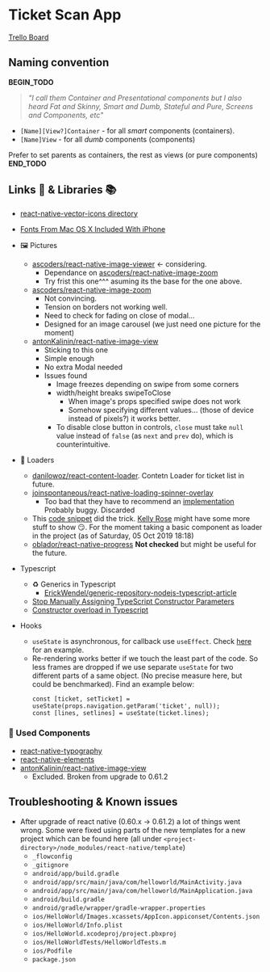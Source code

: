 # Ticket Scan App

[Trello Board](https://trello.com/b/aBXyLQaO/ticketscan)

## Naming convention

**BEGIN_TODO**
> _"I call them Container and Presentational components but I also heard Fat and Skinny, Smart and Dumb, Stateful and Pure, Screens and Components, etc"_

- `[Name][View?]Container` - for all _smart_ components (containers).
- `[Name]View` - for all _dumb_ components (components)

Prefer to set parents as containers, the rest as views (or pure components)
**END_TODO**

## Links 🔗 & Libraries 📚

- [react-native-vector-icons directory](https://oblador.github.io/react-native-vector-icons/)
- [Fonts From Mac OS X Included With iPhone](https://daringfireball.net/misc/2007/07/iphone-osx-fonts)

- 🖼 Pictures
  - [ascoders/react-native-image-viewer](https://github.com/ascoders/react-native-image-viewer#readme) <- considering.
    - Dependance on [ascoders/react-native-image-zoom](https://github.com/ascoders/react-native-image-zoom)
    - Try frist this one^^^ asuming its the base for the one above.
  - [ascoders/react-native-image-zoom](https://github.com/ascoders/react-native-image-zoom)
    - Not convincing.
    - Tension on borders not working well.
    - Need to check for fading on close of modal...
    - Designed for an image carousel (we just need one picture for the moment)
  - [antonKalinin/react-native-image-view](https://github.com/antonKalinin/react-native-image-view)
    - Sticking to this one
    - Simple enough
    - No extra Modal needed
    - Issues found
      - Image freezes depending on swipe from some corners
      - width/height breaks swipeToClose
        - When image's props specified swipe does not work
        - Somehow specifying different values... (those of device instead of pixels?) it works better.
      - To disable close button in controls, `close` must take `null` value instead of `false` (as `next` and `prev` do), which is counterintuitive.
- 🔋 Loaders
  - [danilowoz/react-content-loader](https://github.com/danilowoz/react-content-loader). Contetn Loader for ticket list in future.
  - [joinspontaneous/react-native-loading-spinner-overlay](https://github.com/joinspontaneous/react-native-loading-spinner-overlay)
    - Too bad that they have to recommend an [implementation](https://github.com/joinspontaneous/react-native-loading-spinner-overlay#recommended-implementation) Probably buggy. Discarded
  - This [code snippet](https://medium.com/@kelleyannerose/react-native-activityindicator-for-a-quick-easy-loading-animation-593c06c044dc) did the trick. [Kelly Rose](https://medium.com/@kelleyannerose) might have some more stuff to show 😏. For the moment taking a basic component as loader in the project (as of Saturday, 05 Oct 2019 18:18)
  - [oblador/react-native-progress](https://github.com/oblador/react-native-progress) **Not checked** but might be useful for the future.

- Typescript
  - ♻️ Generics in Typescript
    - [ErickWendel/generic-repository-nodejs-typescript-article](https://github.com/ErickWendel/generic-repository-nodejs-typescript-article)
  - [Stop Manually Assigning TypeScript Constructor Parameters](https://www.stevefenton.co.uk/2013/04/stop-manually-assigning-typescript-constructor-parameters/)
  - [Constructor overload in Typescript](https://stackoverflow.com/questions/12702548/constructor-overload-in-typescript)

- Hooks
  - `useState` is asynchronous, for callback use `useEffect`. Check [here](https://www.robinwieruch.de/react-usestate-callback) for an example.
  - Re-rendering works better if we touch the least part of the code. So less frames are dropped if we use separate `useState` for two different parts of a same object. (No precise measure here, but could be benchmarked).
  Find an example below:
    ```
    const [ticket, setTicket] = useState(props.navigation.getParam('ticket', null));
    const [lines, setlines] = useState(ticket.lines);
    ```

### 🧩 Used Components

- [react-native-typography](https://github.com/hectahertz/react-native-typography)
- [react-native-elements](https://react-native-training.github.io/react-native-elements/)
- [antonKalinin/react-native-image-view](https://github.com/antonKalinin/react-native-image-view)
  - Excluded. Broken from upgrade to 0.61.2

## Troubleshooting & Known issues

- After upgrade of react native (0.60.x -> 0.61.2) a lot of things went wrong.
Some were fixed using parts of the new templates for a new project which can be found here (all under `<project-directory>/node_modules/react-native/template`)
  - `_flowconfig`
  - `_gitignore`
  - `android/app/build.gradle`
  - `android/app/src/main/java/com/helloworld/MainActivity.java`
  - `android/app/src/main/java/com/helloworld/MainApplication.java`
  - `android/build.gradle`
  - `android/gradle/wrapper/gradle-wrapper.properties`
  - `ios/HelloWorld/Images.xcassets/AppIcon.appiconset/Contents.json`
  - `ios/HelloWorld/Info.plist`
  - `ios/HelloWorld.xcodeproj/project.pbxproj`
  - `ios/HelloWorldTests/HelloWorldTests.m`
  - `ios/Podfile`
  - `package.json`

